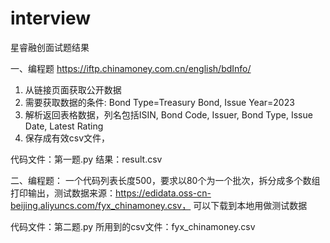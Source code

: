 # interview
星睿融创面试题结果

一、编程题
https://iftp.chinamoney.com.cn/english/bdInfo/
1. 从链接页面获取公开数据
2. 需要获取数据的条件: Bond Type=Treasury Bond, Issue Year=2023
3. 解析返回表格数据，列名包括ISIN, Bond Code, Issuer, Bond Type, Issue Date, Latest Rating
3. 保存成有效csv文件，

代码文件：第一题.py
结果：result.csv

二、编程题：
一个代码列表长度500，要求以80个为一个批次，拆分成多个数组打印输出，测试数据来源：https://edidata.oss-cn-beijing.aliyuncs.com/fyx_chinamoney.csv，
可以下载到本地用做测试数据

代码文件：第二题.py
所用到的csv文件：fyx_chinamoney.csv
